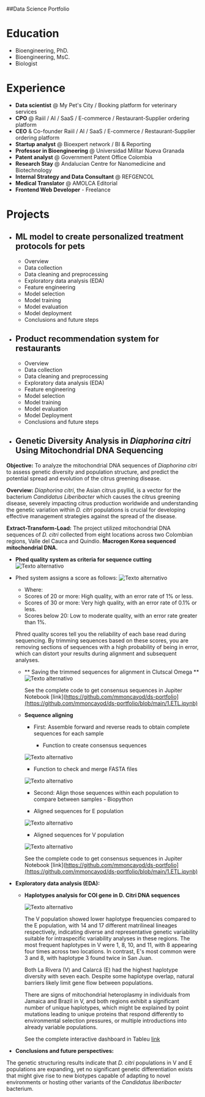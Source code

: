 ##Data Science Portfolio

# Education

- Bioengineering, PhD.
- Bioengineering, MsC.
- Biologist

# Experience

+ **Data scientist** @ My Pet's City / Booking platform for veterinary services
+ **CPO** @ Raiil / AI / SaaS / E-commerce / Restaurant-Supplier ordering platform
+ **CEO** & Co-founder Raiil / AI / SaaS / E-commerce / Restaurant-Supplier ordering platform
+ **Startup analyst** @ Bioexpert network / BI & Reporting
+ **Professor in Bioengineering** @ Universidad Militar Nueva Granada
+ **Patent analyst** @ Government Patent Office Colombia
+ **Research Stay** @ Andalucian Centre for Nanomedicine and Biotechnology
+ **Internal Strategy and Data Consultant** @ REFGENCOL
+ **Medical Translator** @ AMOLCA Editorial
+ **Frontend Web Developer** - Freelance

# Projects
+ ## **ML model to create personalized treatment protocols for pets**
  + Overview
  + Data collection
  + Data cleaning and preprocessing
  + Exploratory data analysis (EDA)
  + Feature engineering
  + Model selection
  + Model training
  + Model evaluation
  + Model deployment
  + Conclusions and future steps
    
+ ## **Product recommendation system for restaurants**
  + Overview
  + Data collection
  + Data cleaning and preprocessing
  + Exploratory data analysis (EDA)
  + Feature engineering
  + Model selection
  + Model training
  + Model evaluation
  + Model Deployment
  + Conclusions and future steps

+ ## **Genetic Diversity Analysis in _Diaphorina citri_ Using Mitochondrial DNA Sequencing**
  
**Objective:** To analyze the mitochondrial DNA sequences of _Diaphorina citri_ to assess genetic diversity and population structure, and predict the potential spread and evolution of the citrus greening disease.

**Overview:** _Diaphorina citri_, the Asian citrus psyllid, is a vector for the bacterium _Candidatus Liberibacter_ which causes the citrus greening disease, severely impacting citrus production worldwide and understanding the genetic variation within _D. citri_ populations is crucial for developing effective management strategies against the spread of the disease.

**Extract-Transform-Load:** The project utilized mitochondrial DNA sequences of _D. citri_ collected from eight locations across two Colombian regions, Valle del Cauca and Quindío. **Macrogen Korea sequenced mitochondrial DNA.**

  + **Phed quality system as criteria for sequence cutting**
      ![Texto alternativo](/assets/img/prhed_punctuation.png)
      
  + Phed system assigns a score as follows:
      ![Texto alternativo](/assets/img/phred_results.png)

     + Where:
      + Scores of 20 or more: High quality, with an error rate of 1% or less.
      + Scores of 30 or more: Very high quality, with an error rate of 0.1% or less.
      + Scores below 20: Low to moderate quality, with an error rate greater than 1%.

    Phred quality scores tell you the reliability of each base read during sequencing. By trimming sequences based on these scores, you are removing sections of sequences with a high probability of being in error, which can distort your results during alignment and subsequent analyses.

    + ** Saving the trimmed sequences for alignment in Clutscal Omega **
       ![Texto alternativo](/assets/img/trimmed-1.png)

      See the complete code to get consensus sequences in Jupiter Notebook [link](https://github.com/mmoncayod/ds-portfolio](https://github.com/mmoncayod/ds-portfolio/blob/main/1.ETL.ipynb)
   
    + **Sequence aligning**
      
      + First: Assemble forward and reverse reads to obtain complete sequences for each sample
   
        + Function to create consensus sequences
     
      ![Texto alternativo](/assets/img/concensus_sequence_1.png)
   
        + Function to check and merge FASTA files
      
      ![Texto alternativo](/assets/img/concensus_sequence_2.png)
   
      + Second: Align those sequences within each population to compare between samples - Biopython
     
      + Aligned sequences for E population
   
      ![Texto alternativo](/assets/img/aligned_sequence_E.png)
   
      + Aligned sequences for V population
   
      ![Texto alternativo](/assets/img/aligned_sequence_V.png)
      
      See the complete code to get consensus sequences in Jupiter Notebook [link](https://github.com/mmoncayod/ds-portfolio](https://github.com/mmoncayod/ds-portfolio/blob/main/1.ETL.ipynb)

  + **Exploratory data analysis (EDA):**
    + **Haplotypes analysis for COI gene in D. Citri DNA sequences**

      ![Texto alternativo](/assets/img/haplotypes-dashboard.png)

      The V population showed lower haplotype frequencies compared to the E population, with 14 and 17 different matrilineal lineages respectively, indicating diverse and representative genetic variability suitable for intraspecific variability analyses in these regions. The most frequent haplotypes in V were 1, 8, 10, and 11, with 8 appearing four times across two locations. In contrast, E's most common were 3 and 8, with haplotype 3 found twice in San Juan.

       Both La Rivera (V) and Calarcá (E) had the highest haplotype diversity with seven each. Despite some haplotype overlap, natural barriers likely limit gene flow between populations.

      There are signs of mitochondrial heteroplasmy in individuals from Jamaica and Brazil in V, and both regions exhibit a significant number of unique haplotypes, which might be explained by point mutations leading to unique proteins that respond differently to environmental selection pressures, or multiple introductions into already variable populations.

      See the complete interactive dashboard in Tableu [link](https://public.tableau.com/app/profile/miguel.ngel.moncayo.donoso/viz/HaplotypesanalysisforCOIgeneinD_CitriDNAsequences/Dashboard1)

  + **Conclusions and future perspectives:**

The genetic structuring results indicate that _D. citri_ populations in V and E populations are expanding, yet no significant genetic differentiation exists that might give rise to new biotypes capable of adapting to novel environments or hosting other variants of the _Candidatus liberibacter_ bacterium.
    

    
 
